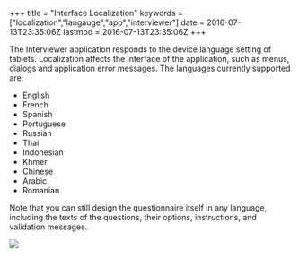 +++
title = "Interface Localization"
keywords = ["localization","langauge","app","interviewer"]
date = 2016-07-13T23:35:06Z
lastmod = 2016-07-13T23:35:06Z
+++

The Interviewer application responds to the device language setting of
tablets. Localization affects the interface of the application, such as
menus, dialogs and application error messages. The languages currently
supported are:

-   English
-   French
-   Spanish
-   Portuguese
-   Russian
-   Thai
-   Indonesian
-   Khmer
-   Chinese
-   Arabic
-   Romanian

Note that you can still design the questionnaire itself in any language,
including the texts of the questions, their options, instructions, and
validation messages.   
  
  
![](/images/657931.png)
